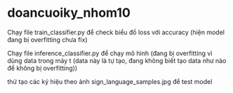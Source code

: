 # doancuoiky_nhom10

Chạy file train_classifier.py để check biểu đồ loss với accuracy (hiện model đang bị overfitting chưa fix)

Chạy file inference_classifier.py để chạy mô hình (đang bị overfitting vì dùng data trong máy t (data này là tự tạo, đang không biết tạo data như nào để không bị overfitting))

thử tạo các ký hiệu theo ảnh sign_language_samples.jpg để test model

